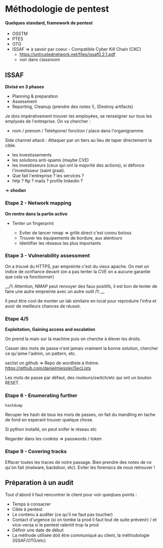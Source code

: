 # Méthodologie de pentest

#### Quelques standard, framework de pentest
* OSSTM
* PTES
* OTG
* ISSAF => à savoir par coeur - Compatible Cyber Kill Chain (CKC)
    - https://untrustednetwork.net/files/issaf0.2.1.pdf
    - voir dans classroom

## ISSAF
__Divisé en 3 phases__

* Planning & preparation
* Assessment
* Reporting, Cleanup (prendre des notes !), (Destroy artifacts)


Je dois impérativement trouver les employées, se renseigner sur tous les emplyoés de l'entreprise. 
On va chercher : 
* nom / prenom / Telehpone/ fonction / place dans l'organigramme.


Side channel attack : Attaquer par un tiers au lieu de taper directement la cible.


- les investissements
- les solutions anti-spams (maybe CVE)
- les investisseurs (ceux qui ont la majorité des actions), si défonce l'investisseur (saint graal). 
- Que fait l'entreprise ? les services ?
- http ? ftp ? mails ? profile linkedin ?  

=> __shodan__


### Etape 2 - Network mapping
__On rentre dans la partie active__

* Tenter un fingerprint

    - Eviter de lancer nmap => grillé direct c'est connu boloss
    - Trouver les équipements de bordure, aux alentours
    - Identifier les réseaux les plus importants

### Etape 3 - Vulnerability assessment

On a trouvé du HTTPS, par empreinte c'est du vieux apache. On met un indice de ocnfiance devant (on a pas tenter la CVE on a aucune garantie que cela va fonctionner)

__/!\ Attention, NMAP peut renvoyer des faux positifs, il est bon de tenter de faire une autre empreinte avec un autre outil /!\ __

Il peut être cool de monter un lab similaire en local pour reproduire l'infra et avoir de meilleurs chances de réussir.


### Etape 4/5

__Exploitation, Gaining access and escalation__

On prend la main sur la machine puis on cherche à élever les droits.

Casser des mots de passe n'est jamais vraiment la bonne solution, chercher ce qu'aime l'admin, un pattern, etc.

seclist on github => Repo de wordliste à thème.
https://github.com/danielmiessler/SecLists

Les mots de passe par défaut, des routeurs/switch/etc qui ont un bouton RESET.

### Etape 6 - Enumerating further

```
hashdump
```

Recuper les hash de tous les mots de passes, on fait du mandling en tache de fond en esperant trouver quelque chose.

Si python installé, on peut snifer le réseau etc

Regarder dans les cookies => passwords / token


### Etape 9 - Covering tracks

Effacer toutes les traces de notre passage. Bien prendre des notes de ce qu'on fait (malware, backdoor, etc).
Eviter les forensics de nous retrouver !



## Préparation à un audit

Tout d'abord il faut rencontrer le client pour voir queqlues points : 
* Temps à consacrer
* Cible à pentest
* Le contenu à auditer (ce qu'il ne faut pas toucher)
* Contact d'urgence (si on tombe la prod il faut tout de suite prévenir) / et vice-versa si le pentest ralentit trop la prod
* Définir une date de début
* La méthode utilisée doit être communiqué au client, la méthodologie (ISSAF/OTG/etc)

